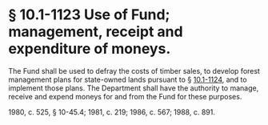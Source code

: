 # § 10.1-1123 Use of Fund; management, receipt and expenditure of moneys.

<p>The Fund shall be used to defray the costs of timber sales, to develop forest management plans for state-owned lands pursuant to § <a href='http://law.lis.virginia.gov/vacode/10.1-1124/'>10.1-1124</a>, and to implement those plans. The Department shall have the authority to manage, receive and expend moneys for and from the Fund for these purposes.</p><p>1980, c. 525, § 10-45.4; 1981, c. 219; 1986, c. 567; 1988, c. 891.</p>